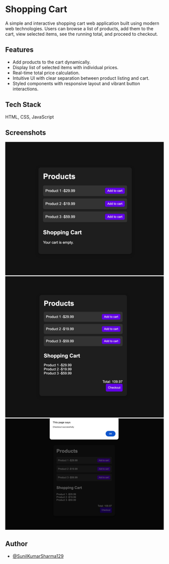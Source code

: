 # Shopping Cart

A simple and interactive shopping cart web application built using modern web technologies. Users can browse a list of products, add them to the cart, view selected items, see the running total, and proceed to checkout.
## Features

- Add products to the cart dynamically.
- Display list of selected items with individual prices.
- Real-time total price calculation.
- Intuitive UI with clear separation between product listing and cart.
- Styled components with responsive layout and vibrant button interactions.
  
## Tech Stack

HTML, CSS, JavaScript

## Screenshots

![screenshots](https://github.com/SunilKumarSharma129/Shopping-Cart/blob/8af680b797b938f91bfdf815f82c972381100008/image-01.jpeg)
![screenshots2](https://github.com/SunilKumarSharma129/Shopping-Cart/blob/01cff088b05f5b01a9a2c91475b0e487487c37bc/image-02.jpeg)
![screenshots3](https://github.com/SunilKumarSharma129/Shopping-Cart/blob/756430c73be14ddbc80045d59145b0fe67fd1e66/image-03.jpeg)

## Author

- [@SunilKumarSharma129](https://github.com/SunilKumarSharma129)


 
